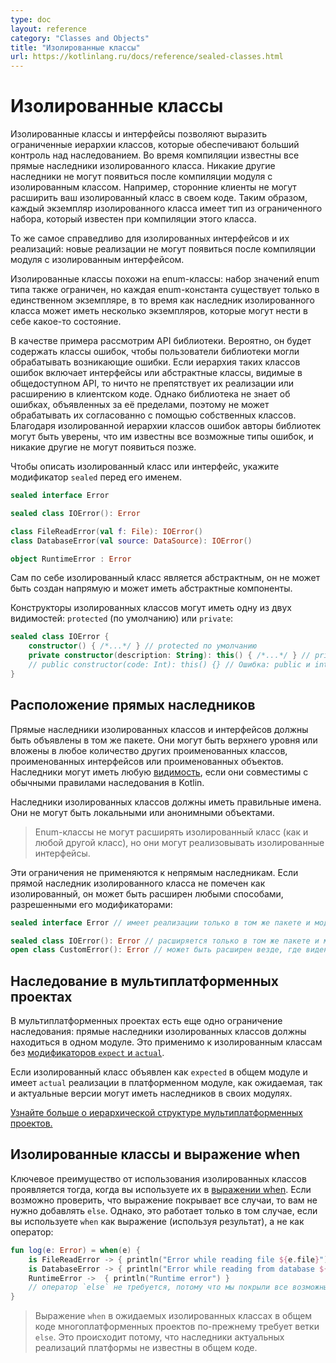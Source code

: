 ```yaml
---
type: doc
layout: reference
category: "Classes and Objects"
title: "Изолированные классы"
url: https://kotlinlang.ru/docs/reference/sealed-classes.html
---
```


<!--# Sealed Classes-->
# Изолированные классы

<!--Sealed classes and interfaces represent restricted class hierarchies, that provide more control over inheritance. All direct subclasses of a sealed class are known at compile time. No other subclasses may appear after a module with the sealed class is compiled. For example, third-party clients can't extend your sealed class in their code. Thus, each instance of a sealed class has a type from a limited set that is known when this class is compiled.-->

Изолированные классы и интерфейсы позволяют выразить ограниченные иерархии классов, которые обеспечивают больший контроль над наследованием. Во время компиляции известны все прямые наследники изолированного класса. Никакие другие наследники не могут появиться после компиляции модуля с изолированным классом. Например, сторонние клиенты не могут расширить ваш изолированный класс в своем коде. Таким образом, каждый экземпляр изолированного класса имеет тип из ограниченного набора, который известен при компиляции этого класса.

<!--The same works for sealed interfaces and their implementations: once a module with a sealed interface is compiled, no new implementations can appear.-->

То же самое справедливо для изолированных интерфейсов и их реализаций: новые реализации не могут появиться после компиляции модуля с изолированным интерфейсом.

<!--In some sense, sealed classes are similar to enum classes: the set of values for an enum type is also restricted, but each enum constant exists only as a single instance, whereas a subclass of a sealed class can have multiple instances, each with its own state.-->

Изолированные классы похожи на enum-классы: набор значений enum типа также ограничен, но каждая enum-константа существует только в единственном экземпляре, в то время как наследник изолированного класса может иметь несколько экземпляров, которые могут нести в себе какое-то состояние.

<!--As an example, consider a library's API. It's likely to contain error classes to let the library users handle errors that it can throw. If the hierarchy of such error classes includes interfaces or abstract classes visible in the public API, then nothing prevents implementing or extending them in the client code. However, the library doesn't know about errors declared outside it, so it can't treat them consistently with its own classes. With a sealed hierarchy of error classes, library authors can be sure that they know all possible error types and no other ones can appear later.-->

В качестве примера рассмотрим API библиотеки. Вероятно, он будет содержать классы ошибок, чтобы пользователи библиотеки могли обрабатывать возникающие ошибки. Если иерархия таких классов ошибок включает интерфейсы или абстрактные классы, видимые в общедоступном API, то ничто не препятствует их реализации или расширению в клиентском коде. Однако библиотека не знает об ошибках, объявленных за её пределами, поэтому не может обрабатывать их согласованно с помощью собственных классов. Благодаря изолированной иерархии классов ошибок авторы библиотек могут быть уверены, что им известны все возможные типы ошибок, и никакие другие не могут появиться позже.

<!--To declare a sealed class or interface, put the sealed modifier before its name: -->

Чтобы описать изолированный класс или интерфейс, укажите модификатор `sealed` перед его именем.

```kotlin
sealed interface Error

sealed class IOError(): Error

class FileReadError(val f: File): IOError()
class DatabaseError(val source: DataSource): IOError()

object RuntimeError : Error
```

<!--A sealed class is abstract by itself, it cannot be instantiated directly and can have abstract members.-->

Сам по себе изолированный класс является абстрактным, он не может быть создан напрямую и может иметь абстрактные компоненты.

<!--Constructors of sealed classes can have one of two visibilities: protected (by default) or private:-->

Конструкторы изолированных классов могут иметь одну из двух видимостей: `protected` (по умолчанию) или `private`:

```kotlin
sealed class IOError {
    constructor() { /*...*/ } // protected по умолчанию
    private constructor(description: String): this() { /*...*/ } // private это нормально
    // public constructor(code: Int): this() {} // Ошибка: public и internal не допускаются
}
```

<!--Location of direct subclasses-->

## Расположение прямых наследников

<!--Direct subclasses of sealed classes and interfaces must be declared in the same package. They may be top-level or nested inside any number of other named classes, named interfaces, or named objects. Subclasses can have any visibility as long as they are compatible with normal inheritance rules in Kotlin.-->

Прямые наследники изолированных классов и интерфейсов должны быть объявлены в том же пакете. Они могут быть верхнего уровня или вложены в любое количество других проименованных классов, проименованных интерфейсов или проименованных объектов. Наследники могут иметь любую [видимость](visibility-modifiers.html), если они совместимы с обычными правилами наследования в Kotlin.

<!--Subclasses of sealed classes must have a proper qualified name. They can't be local nor anonymous objects.-->

Наследники изолированных классов должны иметь правильные имена. Они не могут быть локальными или анонимными объектами.

<!--enum classes can't extend a sealed class (as well as any other class), but they can implement sealed interfaces.-->

> Enum-классы не могут расширять изолированный класс (как и любой другой класс), но они могут реализовывать изолированные интерфейсы.

<!--These restrictions don't apply to indirect subclasses. If a direct subclass of a sealed class is not marked as sealed, it can be extended in any ways that its modifiers allow:-->

Эти ограничения не применяются к непрямым наследникам. Если прямой наследник изолированного класса не помечен как изолированный, он может быть расширен любыми способами, разрешенными его модификаторами:

```kotlin
sealed interface Error // имеет реализации только в том же пакете и модуле

sealed class IOError(): Error // расширяется только в том же пакете и модуле
open class CustomError(): Error // может быть расширен везде, где виден
```

<!--Inheritance in multiplatform projects-->
## Наследование в мультиплатформенных проектах

<!--There is one more inheritance restriction in multiplatform projects: direct subclasses of sealed classes must reside in the same source set. It applies to sealed classes without the expect and actual modifiers.-->

В мультиплатформенных проектах есть еще одно ограничение наследования: прямые наследники изолированных классов должны находиться в одном модуле. Это применимо к изолированным классам без [модификаторов `expect` и `actual`](multiplatform.html).

<!--If a sealed class is declared as expect in a common source set and have actual implementations in platform source sets, both expect and actual versions can have subclasses in their source sets. Moreover, if you use a hierarchical structure, you can create subclasses in any source set between the expect and actual declarations.-->

Если изолированный класс объявлен как `expected` в общем модуле и имеет `actual` реализации в платформенном модуле, как ожидаемая, так и актуальные версии могут иметь наследников в своих модулях.

<!--Learn more about the hierarchical structure of multiplatform projects.-->

[Узнайте больше о иерархической структуре мультиплатформенных проектов.](multiplatform.html)

<!--Sealed classes and when expression-->

## Изолированные классы и выражение when

<!--The key benefit of using sealed classes comes into play when you use them in a [`when` expression](control-flow.html#when-expression) expression. If it's possible to verify that the statement covers all cases, you don't need to add an `else` clause to the statement. However, this works only if you use when as an expression (using the result) and not as a statement:-->

Ключевое преимущество от использования изолированных классов проявляется тогда, когда вы используете их в [выражении when](control-flow.html#when-expression). Если возможно проверить, что выражение покрывает все случаи, то вам не нужно добавлять `else`. Однако, это работает только в том случае, если вы используете `when` как выражение (используя результат), а не как оператор:

```kotlin
fun log(e: Error) = when(e) {
    is FileReadError -> { println("Error while reading file ${e.file}") }
    is DatabaseError -> { println("Error while reading from database ${e.source}") }
    RuntimeError ->  { println("Runtime error") }
    // оператор `else` не требуется, потому что мы покрыли все возможные случаи
}
```

<!--when expressions on expect sealed classes in the common code of multiplatform projects still require an else branch. This happens because subclasses of actual platform implementations aren't known in the common code.-->

> Выражение `when` в ожидаемых изолированных классах в общем коде многоплатформенных проектов по-прежнему требует ветки `else`. Это происходит потому, что наследники актуальных реализаций платформы не известны в общем коде.
